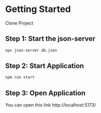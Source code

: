 # Getting Started
Clone Project 

## Step 1: Start the json-server
```bash
npx json-server db.json
```

## Step 2: Start Application
```bash
npm run start
```

## Step 3: Open Application
You can open this link http://localhost:5173/